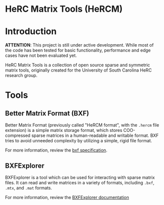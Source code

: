 # HeRC Matrix Tools (HeRCM)

# Introduction
**ATTENTION**: This project is still under active development. While most of the code has been tested for basic functionality, performance and edge cases have not been evaluated yet. 

HeRC Matrix Tools is a collection of open source sparse and symmetric matrix tools, originally created for the University of South Carolina HeRC research group. 

# Tools
## Better Matrix Format (BXF)
Better Matrix Format (previously called "HeRCM format", with the `.hercm` file extension) is a simple matrix storage format, which stores COO-compressed sparse matrices in a human-readable and writable format. BXF tries to avoid unneeded complexity by utilizing a simple, rigid file format.

For more information, review the [bxf specification](doc/bxf-sepec.md). 

## BXFExplorer
BXFExplorer is a tool which can be used for interacting with sparse matrix files. It can read and write matrices in a variety of formats, including `.bxf`, `.mtx`, and `.mat` formats. 

For more information, review the [BXFExplorer documentation](doc/bxf-explorer.md)